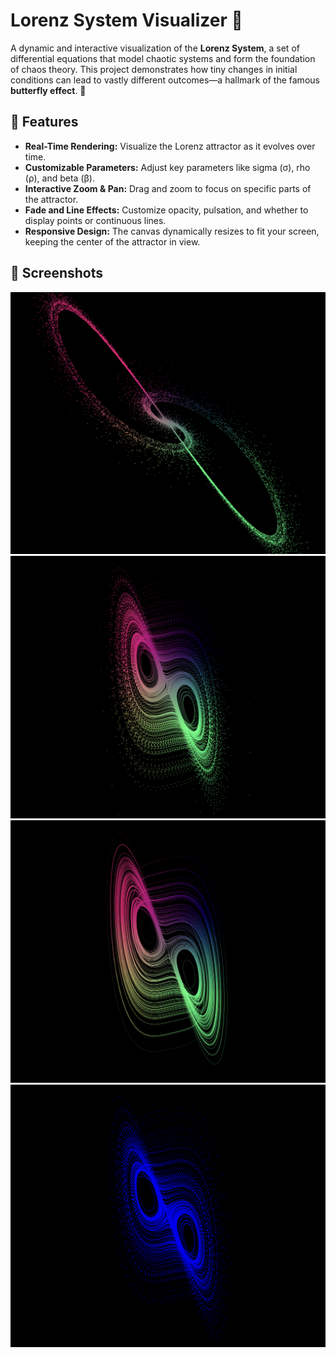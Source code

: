 # Lorenz System Visualizer 🌌

A dynamic and interactive visualization of the **Lorenz System**, a set of differential equations that model chaotic systems and form the foundation of chaos theory. This project demonstrates how tiny changes in initial conditions can lead to vastly different outcomes—a hallmark of the famous **butterfly effect**. 🦋

## 🌟 Features

- **Real-Time Rendering:** Visualize the Lorenz attractor as it evolves over time.
- **Customizable Parameters:** Adjust key parameters like sigma (σ), rho (ρ), and beta (β).
- **Interactive Zoom & Pan:** Drag and zoom to focus on specific parts of the attractor.
- **Fade and Line Effects:** Customize opacity, pulsation, and whether to display points or continuous lines.
- **Responsive Design:** The canvas dynamically resizes to fit your screen, keeping the center of the attractor in view.

## 📸 Screenshots

![Lorenz Attractor Render 1](/renders/render1)
![Lorenz Attractor Render 2](/renders/render2)
![Lorenz Attractor Render 3](/renders/render3)
![Lorenz Attractor Render 4](/renders/render4)



